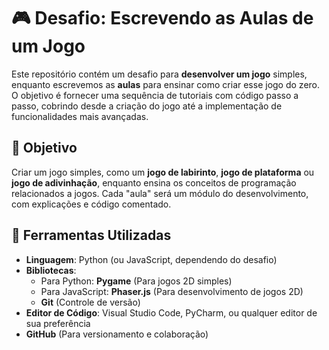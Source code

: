 # 🎮 Desafio: Escrevendo as Aulas de um Jogo

Este repositório contém um desafio para **desenvolver um jogo** simples, enquanto escrevemos as **aulas** para ensinar como criar esse jogo do zero. O objetivo é fornecer uma sequência de tutoriais com código passo a passo, cobrindo desde a criação do jogo até a implementação de funcionalidades mais avançadas.

## 🎯 Objetivo

Criar um jogo simples, como um **jogo de labirinto**, **jogo de plataforma** ou **jogo de adivinhação**, enquanto ensina os conceitos de programação relacionados a jogos. Cada "aula" será um módulo do desenvolvimento, com explicações e código comentado.

## 🚀 Ferramentas Utilizadas

- **Linguagem**: Python (ou JavaScript, dependendo do desafio)
- **Bibliotecas**:
  - Para Python: **Pygame** (Para jogos 2D simples)
  - Para JavaScript: **Phaser.js** (Para desenvolvimento de jogos 2D)
  - **Git** (Controle de versão)
- **Editor de Código**: Visual Studio Code, PyCharm, ou qualquer editor de sua preferência
- **GitHub** (Para versionamento e colaboração)
